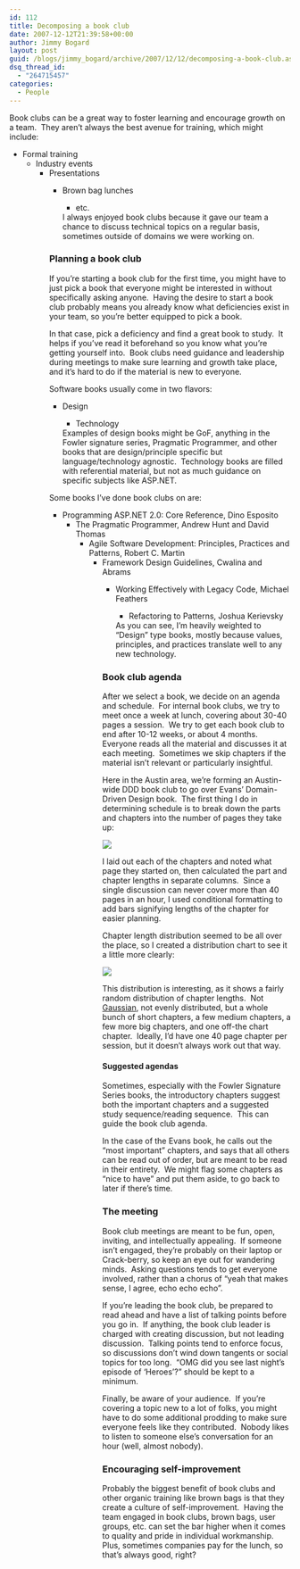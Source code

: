 ```yaml
---
id: 112
title: Decomposing a book club
date: 2007-12-12T21:39:58+00:00
author: Jimmy Bogard
layout: post
guid: /blogs/jimmy_bogard/archive/2007/12/12/decomposing-a-book-club.aspx
dsq_thread_id:
  - "264715457"
categories:
  - People
---
```

Book clubs can be a great way to foster learning and encourage growth on a team.&nbsp; They aren&#8217;t always the best avenue for training, which might include:

  * Formal training 
      * Industry events 
          * Presentations 
              * Brown bag lunches 
                  * etc.</ul> 
                I always enjoyed book clubs because it gave our team a chance to discuss technical topics on a regular basis, sometimes outside of domains we were working on.
                
                ### Planning a book club
                
                If you&#8217;re starting a book club for the first time, you might have to just pick a book that everyone might be interested in without specifically asking anyone.&nbsp; Having the desire to start a book club probably means you already know what deficiencies exist in your team, so you&#8217;re better equipped to pick a book.
                
                In that case, pick a deficiency and find a great book to study.&nbsp; It helps if you&#8217;ve read it beforehand so you know what you&#8217;re getting yourself into.&nbsp; Book clubs need guidance and leadership during meetings to make sure learning and growth take place, and it&#8217;s hard to do if the material is new to everyone.&nbsp; 
                
                Software&nbsp;books usually come in two flavors:
                
                  * Design 
                      * Technology</ul> 
                    Examples of design books might be GoF, anything in the Fowler signature series, Pragmatic Programmer, and other books that are design/principle specific but language/technology agnostic.&nbsp; Technology books are filled with referential material, but not as much guidance on specific subjects like ASP.NET.
                    
                    Some books I&#8217;ve done book clubs on are:
                    
                      * Programming ASP.NET 2.0: Core Reference, Dino Esposito 
                          * The Pragmatic Programmer, Andrew Hunt and David Thomas 
                              * Agile Software Development: Principles, Practices and Patterns, Robert C. Martin 
                                  * Framework Design Guidelines, Cwalina and Abrams 
                                      * Working Effectively with Legacy Code, Michael Feathers 
                                          * Refactoring to Patterns, Joshua Kerievsky</ul> 
                                        As you can see, I&#8217;m heavily weighted to &#8220;Design&#8221; type books, mostly because values, principles, and practices translate well to any new technology.
                                        
                                        ### Book club agenda
                                        
                                        After we select a book, we decide on an agenda and schedule.&nbsp; For internal book clubs, we try to meet once a week at lunch, covering about 30-40 pages a session.&nbsp; We try to get each book club to end after 10-12 weeks, or about 4 months.&nbsp; Everyone reads all the material and discusses it at each meeting.&nbsp; Sometimes we skip chapters if the material isn&#8217;t relevant or particularly insightful.
                                        
                                        Here in the Austin area, we&#8217;re forming an Austin-wide DDD book club to go over Evans&#8217; Domain-Driven Design book.&nbsp; The first thing I do in determining schedule is to break down the parts and chapters into the number of pages they take up:
                                        
                                         ![](http://grabbagoftimg.s3.amazonaws.com/book_club_breakdown.PNG)
                                        
                                        I laid out each of the chapters and noted what page they started on, then calculated the part and chapter lengths in separate columns.&nbsp; Since a single discussion can never cover more than 40 pages in an hour, I used&nbsp;conditional formatting to add bars signifying lengths of the chapter for easier planning.
                                        
                                        Chapter length distribution seemed to be all over the place, so I created a distribution chart to see it a little more clearly:
                                        
                                         ![](http://grabbagoftimg.s3.amazonaws.com/chapter_distribution.PNG)
                                        
                                        This distribution is interesting, as it shows a fairly random distribution of chapter lengths.&nbsp; Not [Gaussian](http://en.wikipedia.org/wiki/Normal_distribution), not evenly distributed, but a whole bunch of short chapters, a few medium chapters, a few more big chapters, and one off-the chart chapter.&nbsp; Ideally, I&#8217;d have one 40 page chapter per session, but it doesn&#8217;t always work out that way.
                                        
                                        #### Suggested agendas
                                        
                                        Sometimes, especially with the Fowler Signature Series books, the introductory chapters suggest both the important chapters and a suggested study sequence/reading sequence.&nbsp; This can guide the book club agenda.
                                        
                                        In the case of the Evans book, he calls out the &#8220;most important&#8221; chapters, and says that all others can be read out of order, but are meant to be read in their entirety.&nbsp; We might flag some chapters as &#8220;nice to have&#8221; and put them aside, to go back to later if there&#8217;s time.
                                        
                                        ### The meeting
                                        
                                        Book club meetings are meant to be fun, open, inviting, and intellectually appealing.&nbsp; If someone isn&#8217;t engaged, they&#8217;re probably on their laptop or Crack-berry, so keep an eye out for wandering minds.&nbsp; Asking questions tends to get everyone involved, rather than a chorus of &#8220;yeah that makes sense, I agree, echo echo echo&#8221;.
                                        
                                        If you&#8217;re leading the book club, be prepared to read ahead and have a list of talking points before you go in.&nbsp; If anything, the book club leader is charged with creating discussion, but not leading discussion.&nbsp; Talking points tend to enforce focus, so discussions don&#8217;t wind down tangents or social topics for too long.&nbsp; &#8220;OMG did you see last night&#8217;s episode of &#8216;Heroes&#8217;?&#8221; should be kept to a minimum.
                                        
                                        Finally, be aware of your audience.&nbsp; If you&#8217;re covering a topic new to a lot of folks, you might have to do some additional prodding to make sure everyone feels like they contributed.&nbsp; Nobody likes to listen to someone else&#8217;s conversation for an hour (well, almost nobody).
                                        
                                        ### Encouraging self-improvement
                                        
                                        Probably the biggest benefit of book clubs and other organic training like brown bags is that they create a culture of self-improvement.&nbsp; Having the team engaged in book clubs, brown bags, user groups, etc. can set the bar higher when it comes to quality and pride in individual workmanship.&nbsp; Plus, sometimes companies pay for the lunch, so that&#8217;s always good, right?